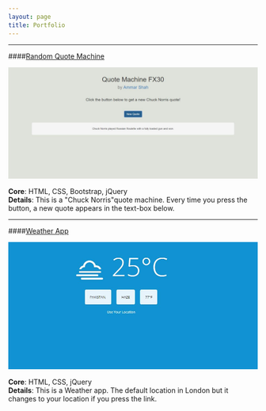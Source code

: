 ```yaml
---
layout: page
title: Portfolio
---
```


<hr>

####[Random Quote Machine](http://codepen.io/ammarshah/full/RWRPvj/)

![Random Quote Machine](/../assets/QM.JPG)

**Core**: HTML, CSS, Bootstrap, jQuery
</br>
**Details**: This is a "Chuck Norris"quote machine. Every time you press the button, a new quote appears in the text-box below.

<hr>

####[Weather App](/app)

![Weather App](/../assets/weather.JPG)

**Core**: HTML, CSS, jQuery
</br>
**Details**: This is a Weather app. The default location in London but it changes to your location if you press the link.
